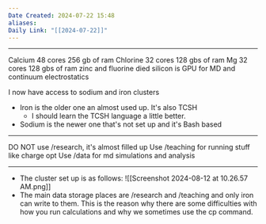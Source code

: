 ```yaml
---
Date Created: 2024-07-22 15:48
aliases: 
Daily Link: "[[2024-07-22]]"
---
```

---
Calcium 48 cores 256 gb of ram
Chlorine 32 cores 128 gbs of ram
Mg 32 cores 128 gbs of ram
zinc and fluorine died
silicon is GPU for MD and continuum electrostatics

I now have access to sodium and iron clusters
- Iron is the older one an almost used up. It's also TCSH
	- I should learn the TCSH language a little better. 
- Sodium is the newer one that's not set up and it's Bash based

***

DO NOT use /research, it's almost filled up
Use /teaching for running stuff like charge opt
Use /data for md simulations and analysis

***

- The cluster set up is as follows:
![[Screenshot 2024-08-12 at 10.26.57 AM.png]]
- The main data storage places are /research and /teaching and only iron can write to them. This is the reason why there are some difficulties with how you run calculations and why we sometimes use the cp command.